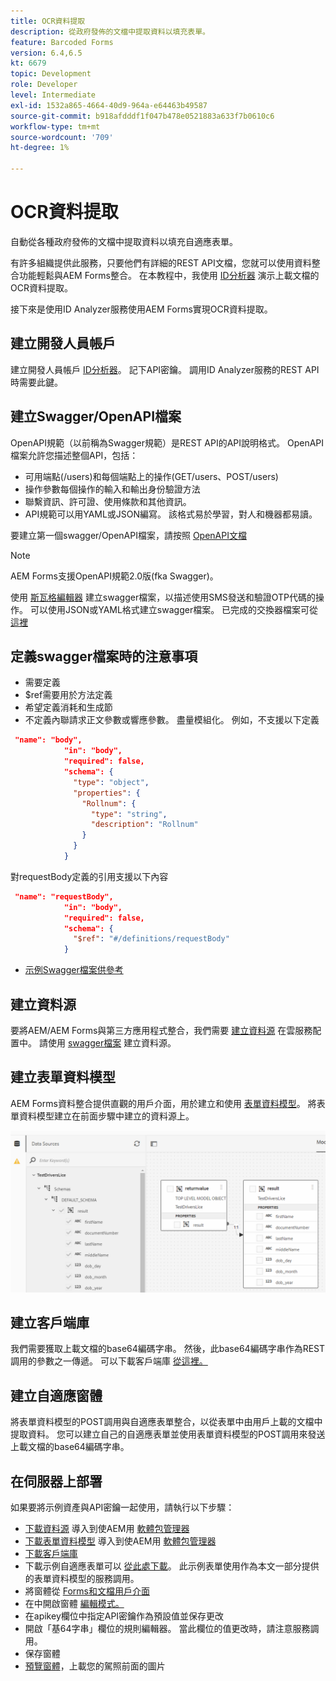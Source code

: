 ```yaml
---
title: OCR資料提取
description: 從政府發佈的文檔中提取資料以填充表單。
feature: Barcoded Forms
version: 6.4,6.5
kt: 6679
topic: Development
role: Developer
level: Intermediate
exl-id: 1532a865-4664-40d9-964a-e64463b49587
source-git-commit: b918afdddf1f047b478e0521883a633f7b0610c6
workflow-type: tm+mt
source-wordcount: '709'
ht-degree: 1%

---
```


# OCR資料提取

自動從各種政府發佈的文檔中提取資料以填充自適應表單。

有許多組織提供此服務，只要他們有詳細的REST API文檔，您就可以使用資料整合功能輕鬆與AEM Forms整合。 在本教程中，我使用 [ID分析器](https://www.idanalyzer.com/) 演示上載文檔的OCR資料提取。

接下來是使用ID Analyzer服務使用AEM Forms實現OCR資料提取。

## 建立開發人員帳戶

建立開發人員帳戶 [ID分析器](https://portal.idanalyzer.com/signin.html)。 記下API密鑰。 調用ID Analyzer服務的REST API時需要此鍵。

## 建立Swagger/OpenAPI檔案

OpenAPI規範（以前稱為Swagger規範）是REST API的API說明格式。 OpenAPI檔案允許您描述整個API，包括：

* 可用端點(/users)和每個端點上的操作(GET/users、POST/users)
* 操作參數每個操作的輸入和輸出身份驗證方法
* 聯繫資訊、許可證、使用條款和其他資訊。
* API規範可以用YAML或JSON編寫。 該格式易於學習，對人和機器都易讀。

要建立第一個swagger/OpenAPI檔案，請按照 [OpenAPI文檔](https://swagger.io/docs/specification/2-0/basic-structure/)

>[!NOTE]
> AEM Forms支援OpenAPI規範2.0版(fka Swagger)。

使用 [斯瓦格編輯器](https://editor.swagger.io/) 建立swagger檔案，以描述使用SMS發送和驗證OTP代碼的操作。 可以使用JSON或YAML格式建立swagger檔案。 已完成的交換器檔案可從 [這裡](assets/drivers-license-swagger.zip)

## 定義swagger檔案時的注意事項

* 需要定義
* $ref需要用於方法定義
* 希望定義消耗和生成節
* 不定義內聯請求正文參數或響應參數。 盡量模組化。 例如，不支援以下定義

```json
 "name": "body",
            "in": "body",
            "required": false,
            "schema": {
              "type": "object",
              "properties": {
                "Rollnum": {
                  "type": "string",
                  "description": "Rollnum"
                }
              }
            }
```

對requestBody定義的引用支援以下內容

```json
 "name": "requestBody",
            "in": "body",
            "required": false,
            "schema": {
              "$ref": "#/definitions/requestBody"
            }
```

* [示例Swagger檔案供參考](assets/sample-swagger.json)

## 建立資料源

要將AEM/AEM Forms與第三方應用程式整合，我們需要 [建立資料源](https://experienceleague.adobe.com/docs/experience-manager-learn/forms/ic-web-channel-tutorial/parttwo.html) 在雲服務配置中。 請使用 [swagger檔案](assets/drivers-license-swagger.zip) 建立資料源。

## 建立表單資料模型

AEM Forms資料整合提供直觀的用戶介面，用於建立和使用 [表單資料模型](https://experienceleague.adobe.com/docs/experience-manager-65/forms/form-data-model/create-form-data-models.html)。 將表單資料模型建立在前面步驟中建立的資料源上。

![fd](assets/test-dl-fdm.PNG)

## 建立客戶端庫

我們需要獲取上載文檔的base64編碼字串。 然後，此base64編碼字串作為REST調用的參數之一傳遞。
可以下載客戶端庫 [從這裡。](assets/drivers-license-client-lib.zip)

## 建立自適應窗體

將表單資料模型的POST調用與自適應表單整合，以從表單中由用戶上載的文檔中提取資料。 您可以建立自己的自適應表單並使用表單資料模型的POST調用來發送上載文檔的base64編碼字串。

## 在伺服器上部署

如果要將示例資產與API密鑰一起使用，請執行以下步驟：

* [下載資料源](assets/drivers-license-source.zip) 導入到使AEM用 [軟體包管理器](http://localhost:4502/crx/packmgr/index.jsp)
* [下載表單資料模型](assets/drivers-license-fdm.zip) 導入到使AEM用 [軟體包管理器](http://localhost:4502/crx/packmgr/index.jsp)
* [下載客戶端庫](assets/drivers-license-client-lib.zip)
* 下載示例自適應表單可以 [從此處下載](assets/adaptive-form-dl.zip)。 此示例表單使用作為本文一部分提供的表單資料模型的服務調用。
* 將窗體從 [Forms和文檔用戶介面](http://localhost:4502/aem/forms.html/content/dam/formsanddocuments)
* 在中開啟窗體 [編輯模式。](http://localhost:4502/editor.html/content/forms/af/driverslicenseandpassport.html)
* 在apikey欄位中指定API密鑰作為預設值並保存更改
* 開啟「基64字串」欄位的規則編輯器。 當此欄位的值更改時，請注意服務調用。
* 保存窗體
* [預覽窗體](http://localhost:4502/content/dam/formsanddocuments/driverslicenseandpassport/jcr:content?wcmmode=disabled)，上載您的駕照前面的圖片
